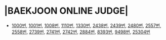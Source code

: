 |BAEKJOON ONLINE JUDGE|
==================================

- [1000번](https://www.acmicpc.net/problem/1000), [1001번](https://www.acmicpc.net/problem/1001), [1008번](https://www.acmicpc.net/problem/1008), [1110번](https://www.acmicpc.net/problem/1110), [1330번](https://www.acmicpc.net/problem/1330), [2438번](https://www.acmicpc.net/problem/2438), [2439번](https://www.acmicpc.net/problem/2439), [2480번](https://www.acmicpc.net/problem/2480), [2557번](https://www.acmicpc.net/problem/2557), [2558번](https://www.acmicpc.net/problem/2558), [2739번](https://www.acmicpc.net/problem/2739), [2741번](https://www.acmicpc.net/problem/2741), [2742번](https://www.acmicpc.net/problem/2742), [2884번](https://www.acmicpc.net/problem/2884), [8393번](https://www.acmicpc.net/problem/8393), [9498번](https://www.acmicpc.net/problem/9498), [25304번](https://www.acmicpc.net/problem/25304) 